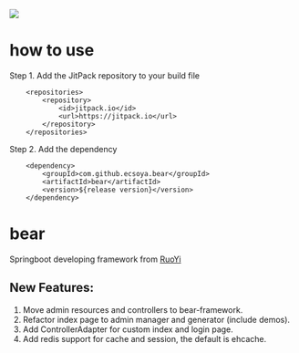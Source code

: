 [![](https://jitpack.io/v/ecsoya/bear.svg)](https://jitpack.io/#ecsoya/bear)

# how to use

Step 1. Add the JitPack repository to your build file

```
	<repositories>
		<repository>
		    <id>jitpack.io</id>
		    <url>https://jitpack.io</url>
		</repository>
	</repositories>
```

Step 2. Add the dependency

```
	<dependency>
	    <groupId>com.github.ecsoya.bear</groupId>
	    <artifactId>bear</artifactId>
	    <version>${release version}</version>
	</dependency>
```

# bear
Springboot developing framework from [RuoYi](https://ruoyi.vip/)

## New Features:
1. Move admin resources and controllers to bear-framework.
2. Refactor index page to admin manager and generator (include demos).
3. Add ControllerAdapter for custom index and login page.
4. Add redis support for cache and session, the default is ehcache.